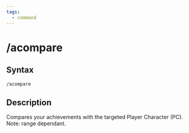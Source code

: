 ```yaml
---
tags:
  - command
---
```


# /acompare

## Syntax

<!--cmd-syntax-start-->
```eqcommand
/acompare
```
<!--cmd-syntax-end-->

## Description

<!--cmd-desc-start-->
Compares your achievements with the targeted Player Character (PC). Note: range dependant.
<!--cmd-desc-end-->